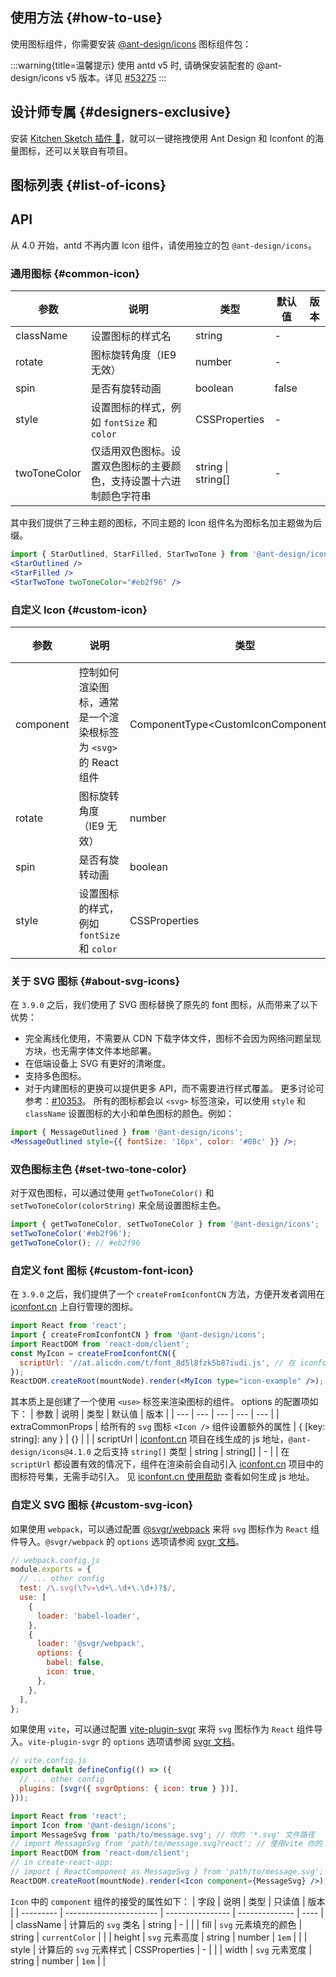 ## 使用方法 {#how-to-use}
使用图标组件，你需要安装 [@ant-design/icons](https://github.com/ant-design/ant-design-icons) 图标组件包：
<InstallDependencies npm='npm install @ant-design/icons@5.x --save' yarn='yarn add @ant-design/icons@5.x' pnpm='pnpm install @ant-design/icons@5.x --save' bun='bun add @ant-design/icons@5.x'></InstallDependencies>
<!-- prettier-ignore -->
:::warning{title=温馨提示}
使用 antd v5 时, 请确保安装配套的 @ant-design/icons v5 版本。详见 [#53275](https://github.com/ant-design/ant-design/issues/53275#issuecomment-2747448317)
:::
## 设计师专属 {#designers-exclusive}
安装 [Kitchen Sketch 插件 💎](https://kitchen.alipay.com)，就可以一键拖拽使用 Ant Design 和 Iconfont 的海量图标，还可以关联自有项目。
## 图标列表 {#list-of-icons}
<IconSearch></IconSearch>
## API
从 4.0 开始，antd 不再内置 Icon 组件，请使用独立的包 `@ant-design/icons`。
### 通用图标 {#common-icon}
| 参数 | 说明 | 类型 | 默认值 | 版本 |
| --- | --- | --- | --- | --- |
| className | 设置图标的样式名 | string | - |  |
| rotate | 图标旋转角度（IE9 无效） | number | - |  |
| spin | 是否有旋转动画 | boolean | false |  |
| style | 设置图标的样式，例如 `fontSize` 和 `color` | CSSProperties | - |  |
| twoToneColor | 仅适用双色图标。设置双色图标的主要颜色，支持设置十六进制颜色字符串 | string \| string[] | - |  |
其中我们提供了三种主题的图标，不同主题的 Icon 组件名为图标名加主题做为后缀。
```jsx
import { StarOutlined, StarFilled, StarTwoTone } from '@ant-design/icons';
<StarOutlined />
<StarFilled />
<StarTwoTone twoToneColor="#eb2f96" />
```
### 自定义 Icon {#custom-icon}
| 参数 | 说明 | 类型 | 默认值 | 版本 |
| --- | --- | --- | --- | --- |
| component | 控制如何渲染图标，通常是一个渲染根标签为 `<svg>` 的 React 组件 | ComponentType&lt;CustomIconComponentProps> | - |  |
| rotate | 图标旋转角度（IE9 无效） | number | - |  |
| spin | 是否有旋转动画 | boolean | false |  |
| style | 设置图标的样式，例如 `fontSize` 和 `color` | CSSProperties | - |  |
### 关于 SVG 图标 {#about-svg-icons}
在 `3.9.0` 之后，我们使用了 SVG 图标替换了原先的 font 图标，从而带来了以下优势：
- 完全离线化使用，不需要从 CDN 下载字体文件，图标不会因为网络问题呈现方块，也无需字体文件本地部署。
- 在低端设备上 SVG 有更好的清晰度。
- 支持多色图标。
- 对于内建图标的更换可以提供更多 API，而不需要进行样式覆盖。
更多讨论可参考：[#10353](https://github.com/ant-design/ant-design/issues/10353)。
所有的图标都会以 `<svg>` 标签渲染，可以使用 `style` 和 `className` 设置图标的大小和单色图标的颜色。例如：
```jsx
import { MessageOutlined } from '@ant-design/icons';
<MessageOutlined style={{ fontSize: '16px', color: '#08c' }} />;
```
### 双色图标主色 {#set-two-tone-color}
对于双色图标，可以通过使用 `getTwoToneColor()` 和 `setTwoToneColor(colorString)` 来全局设置图标主色。
```jsx
import { getTwoToneColor, setTwoToneColor } from '@ant-design/icons';
setTwoToneColor('#eb2f96');
getTwoToneColor(); // #eb2f96
```
### 自定义 font 图标 {#custom-font-icon}
在 `3.9.0` 之后，我们提供了一个 `createFromIconfontCN` 方法，方便开发者调用在 [iconfont.cn](http://iconfont.cn/) 上自行管理的图标。
```jsx
import React from 'react';
import { createFromIconfontCN } from '@ant-design/icons';
import ReactDOM from 'react-dom/client';
const MyIcon = createFromIconfontCN({
  scriptUrl: '//at.alicdn.com/t/font_8d5l8fzk5b87iudi.js', // 在 iconfont.cn 上生成
});
ReactDOM.createRoot(mountNode).render(<MyIcon type="icon-example" />);
```
其本质上是创建了一个使用 `<use>` 标签来渲染图标的组件。
options 的配置项如下：
| 参数 | 说明 | 类型 | 默认值 | 版本 |
| --- | --- | --- | --- | --- |
| extraCommonProps | 给所有的 `svg` 图标 `<Icon />` 组件设置额外的属性 | { \[key: string]: any } | {} |  |
| scriptUrl | [iconfont.cn](http://iconfont.cn/) 项目在线生成的 js 地址，`@ant-design/icons@4.1.0` 之后支持 `string[]` 类型 | string \| string\[] | - |  |
在 `scriptUrl` 都设置有效的情况下，组件在渲染前会自动引入 [iconfont.cn](http://iconfont.cn/) 项目中的图标符号集，无需手动引入。
见 [iconfont.cn 使用帮助](http://iconfont.cn/help/detail?spm=a313x.7781069.1998910419.15&helptype=code) 查看如何生成 js 地址。
### 自定义 SVG 图标 {#custom-svg-icon}
如果使用 `webpack`，可以通过配置 [@svgr/webpack](https://www.npmjs.com/package/@svgr/webpack) 来将 `svg` 图标作为 `React` 组件导入。`@svgr/webpack` 的 `options` 选项请参阅 [svgr 文档](https://github.com/smooth-code/svgr#options)。
```js
// webpack.config.js
module.exports = {
  // ... other config
  test: /\.svg(\?v=\d+\.\d+\.\d+)?$/,
  use: [
    {
      loader: 'babel-loader',
    },
    {
      loader: '@svgr/webpack',
      options: {
        babel: false,
        icon: true,
      },
    },
  ],
};
```
如果使用 `vite`，可以通过配置 [vite-plugin-svgr](https://www.npmjs.com/package/vite-plugin-svgr) 来将 `svg` 图标作为 `React` 组件导入。`vite-plugin-svgr` 的 `options` 选项请参阅 [svgr 文档](https://github.com/smooth-code/svgr#options)。
```js
// vite.config.js
export default defineConfig(() => ({
  // ... other config
  plugins: [svgr({ svgrOptions: { icon: true } })],
}));
```
```jsx
import React from 'react';
import Icon from '@ant-design/icons';
import MessageSvg from 'path/to/message.svg'; // 你的 '*.svg' 文件路径
// import MessageSvg from 'path/to/message.svg?react'; // 使用vite 你的 '*.svg?react' 文件路径.
import ReactDOM from 'react-dom/client';
// in create-react-app:
// import { ReactComponent as MessageSvg } from 'path/to/message.svg';
ReactDOM.createRoot(mountNode).render(<Icon component={MessageSvg} />);
```
`Icon` 中的 `component` 组件的接受的属性如下：
| 字段      | 说明                    | 类型             | 只读值         | 版本 |
| --------- | ----------------------- | ---------------- | -------------- | ---- |
| className | 计算后的 `svg` 类名     | string           | -              |      |
| fill      | `svg` 元素填充的颜色    | string           | `currentColor` |      |
| height    | `svg` 元素高度          | string \| number | `1em`          |      |
| style     | 计算后的 `svg` 元素样式 | CSSProperties    | -              |      |
| width     | `svg` 元素宽度          | string \| number | `1em`          |      |
